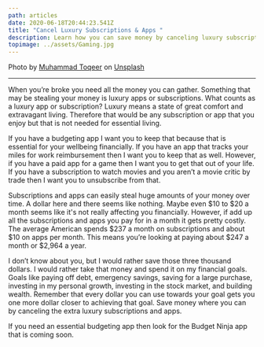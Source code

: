 ```yaml
---
path: articles
date: 2020-06-18T20:44:23.541Z
title: "Cancel Luxury Subscriptions & Apps "
description: Learn how you can save money by canceling luxury subscriptions and apps
topimage: ../assets/Gaming.jpg
---
```

<!--StartFragment-->
<span>Photo by <a href="https://unsplash.com/@toqeerakk?utm_source=unsplash&utm_medium=referral&utm_content=creditCopyText">Muhammad Toqeer</a> on <a href="https://unsplash.com/s/photos/game-pad?utm_source=unsplash&utm_medium=referral&utm_content=creditCopyText">Unsplash</a></span>

***

When you’re broke you need all the money you can gather. Something that may be stealing your money is luxury apps or subscriptions. What counts as a luxury app or subscription? Luxury means a state of great comfort and extravagant living. Therefore that would be any subscription or app that you enjoy but that is not needed for essential living.

If you have a budgeting app I want you to keep that because that is essential for your wellbeing financially. If you have an app that tracks your miles for work reimbursement then I want you to keep that as well. However, if you have a paid app for a game then I want you to get that out of your life. If you have a subscription to watch movies and you aren’t a movie critic by trade then I want you to unsubscribe from that.

Subscriptions and apps can easily steal huge amounts of your money over time. A dollar here and there seems like nothing. Maybe even $10 to $20 a month seems like it's not really affecting you financially. However, if add up all the subscriptions and apps you pay for in a month it gets pretty costly. The average American spends $237 a month on subscriptions and about $10 on apps per month. This means you’re looking at paying about $247 a month or $2,964 a year.

I don’t know about you, but I would rather save those three thousand dollars. I would rather take that money and spend it on my financial goals. Goals like paying off debt, emergency savings, saving for a large purchase, investing in my personal growth, investing in the stock market, and building wealth. Remember that every dollar you can use towards your goal gets you one more dollar closer to achieving that goal. Save money where you can by canceling the extra luxury subscriptions and apps.

If you need an essential budgeting app then look for the Budget Ninja app that is coming soon. 

<!--EndFragment-->
